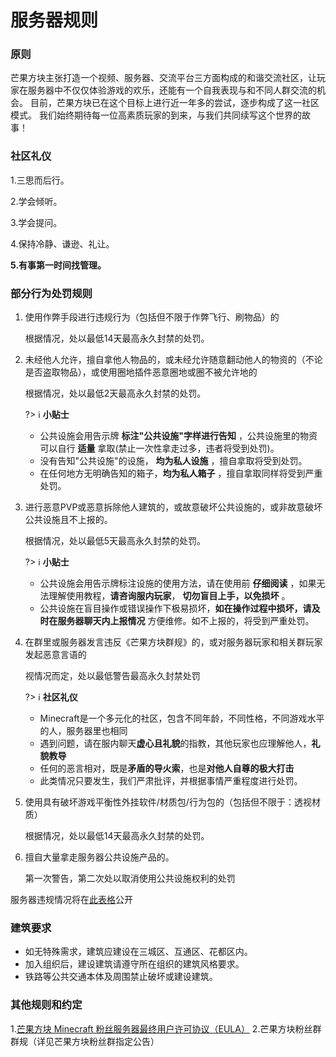 # 服务器规则

### 原则

芒果方块主张打造一个视频、服务器、交流平台三方面构成的和谐交流社区，让玩家在服务器中不仅仅体验游戏的欢乐，还能有一个自我表现与和不同人群交流的机会。
目前，芒果方块已在这个目标上进行近一年多的尝试，逐步构成了这一社区模式。
我们始终期待每一位高素质玩家的到来，与我们共同续写这个世界的故事！

### 社区礼仪

1.三思而后行。

2.学会倾听。

3.学会提问。

4.保持冷静、谦逊、礼让。

 **5.有事第一时间找管理。** 

### 部分行为处罚规则

1. 使用作弊手段进行违规行为（包括但不限于作弊飞行、刷物品）的

   根据情况，处以最低14天最高永久封禁的处罚。

2. 未经他人允许，擅自拿他人物品的，或未经允许随意翻动他人的物资的（不论是否盗取物品），或使用圈地插件恶意圈地或圈不被允许地的

   根据情况，处以最低2天最高永久封禁的处罚。

   ?> :information_source: **小贴士**
   - 公共设施会用告示牌 **标注"公共设施"字样进行告知** ，公共设施里的物资可以自行 **适量** 拿取(禁止一次性拿走过多，违者将受到处罚)。
   - 没有告知"公共设施"的设施， **均为私人设施** ，擅自拿取将受到处罚。
   - 在任何地方无明确告知的箱子，**均为私人箱子** ，擅自拿取同样将受到严重处罚。


3. 进行恶意PVP或恶意拆除他人建筑的，或故意破坏公共设施的，或非故意破坏公共设施且不上报的。

   根据情况，处以最低5天最高永久封禁的处罚。

   ?> :information_source: **小贴士**
   - 公共设施会用告示牌标注设施的使用方法，请在使用前 **仔细阅读** ，如果无法理解使用教程，**请咨询服内玩家**， **切勿盲目上手，以免损坏** 。
   - 公共设施在盲目操作或错误操作下极易损坏，**如在操作过程中损坏，请及时在服务器聊天内上报情况** 方便维修。如不上报的，将受到严重处罚。
   
5. 在群里或服务器发言违反《芒果方块群规》的，或对服务器玩家和相关群玩家发起恶意言语的

   视情况而定，处以最低警告最高永久封禁处罚

   ?> :information_source: **社区礼仪**
   -  Minecraft是一个多元化的社区，包含不同年龄，不同性格，不同游戏水平的人，服务器里也相同
   -  遇到问题，请在服内聊天**虚心且礼貌**的指教，其他玩家也应理解他人，**礼貌教导**
   -  任何的恶言相对，既是**矛盾的导火索**，也是**对他人自尊的极大打击**
   -  此类情况只要发生，我们严肃批评，并根据事情严重程度进行处罚。

7. 使用具有破坏游戏平衡性外挂软件/材质包/行为包的（包括但不限于：透视材质）

   根据情况，处以最低14天最高永久封禁的处罚。

8. 擅自大量拿走服务器公共设施产品的。

   第一次警告，第二次处以取消使用公共设施权利的处罚
   

服务器违规情况将在[此表格](https://docs.qq.com/sheet/DZm5mcWtXUE5XTHZa?tab=BB08J2&c=C5A0A0)公开


### 建筑要求

- 如无特殊需求，建筑应建设在三城区、互通区、花都区内。
- 加入组织后，建设建筑请遵守所在组织的建筑风格要求。
- 铁路等公共交通本体及周围禁止破坏或建设建筑。

### 其他规则和约定

1.[芒果方块 Minecraft 粉丝服务器最终用户许可协议（EULA）](eula.md)
2.芒果方块粉丝群群规（详见芒果方块粉丝群指定公告）
